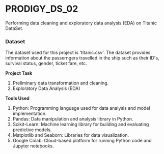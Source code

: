 # PRODIGY_DS_02
Performing data cleaning and exploratory data analysis (EDA) on Titanic DataSet.

### Dataset
The dataset used for this project is 'titanic.csv'. The dataset provides information about the passerngers travelled in the ship such as their ID's, survival status, gender, ticket fare, etc.

**Project Task**
   1. Preliminary data transformation and cleaning.
   2. Exploratory Data Analysis (EDA)

**Tools Used**
   1. Python: Programming language used for data analysis and model implementation.
   2. Pandas: Data manipulation and analysis library in Python.
   3. Scikit-Learn: Machine learning library for building and evaluating predictive models.
   4. Matplotlib and Seaborn: Libraries for data visualization.
   5. Google Colab: Cloud-based platform for running Python code and Jupyter notebooks.
